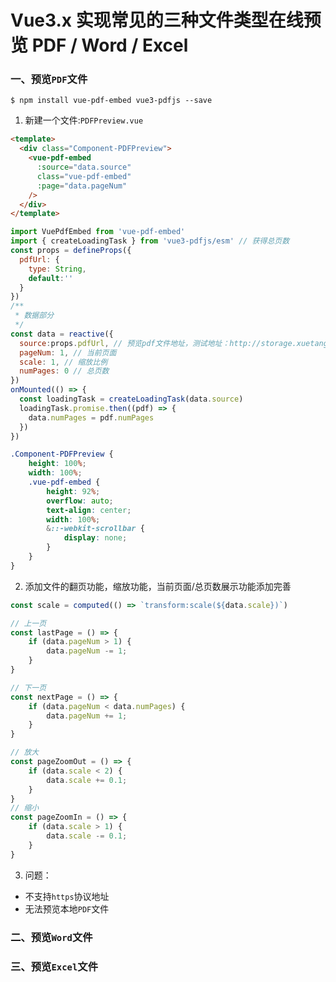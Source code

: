 # Vue3.x 实现常见的三种文件类型在线预览 PDF / Word / Excel

### 一、预览`PDF`文件

```shell
$ npm install vue-pdf-embed vue3-pdfjs --save
```

1. 新建一个文件:`PDFPreview.vue`

```HTML
<template>
  <div class="Component-PDFPreview">
    <vue-pdf-embed
      :source="data.source"
      class="vue-pdf-embed"
      :page="data.pageNum"
    />
  </div>
</template>
```

```JavaScript
import VuePdfEmbed from 'vue-pdf-embed'
import { createLoadingTask } from 'vue3-pdfjs/esm' // 获得总页数
const props = defineProps({
  pdfUrl: {
    type: String,
    default:''
  }
})
/**
 * 数据部分
 */
const data = reactive({
  source:props.pdfUrl, // 预览pdf文件地址，测试地址：http://storage.xuetangx.com/public_assets/xuetangx/PDF/PlayerAPI_v1.0.6.pdf
  pageNum: 1, // 当前页面
  scale: 1, // 缩放比例
  numPages: 0 // 总页数
})
onMounted(() => {
  const loadingTask = createLoadingTask(data.source)
  loadingTask.promise.then((pdf) => {
    data.numPages = pdf.numPages
  })
})
```

```css
.Component-PDFPreview {
	height: 100%;
	width: 100%;
	.vue-pdf-embed {
		height: 92%;
		overflow: auto;
		text-align: center;
		width: 100%;
		&::-webkit-scrollbar {
			display: none;
		}
	}
}
```

2. 添加文件的翻页功能，缩放功能，当前页面/总页数展示功能添加完善

```JavaScript
const scale = computed(() => `transform:scale(${data.scale})`)

// 上一页
const lastPage = () => {
    if (data.pageNum > 1) {
        data.pageNum -= 1;
    }
}

// 下一页
const nextPage = () => {
    if (data.pageNum < data.numPages) {
        data.pageNum += 1;
    }
}

// 放大
const pageZoomOut = () => {
    if (data.scale < 2) {
        data.scale += 0.1;
    }
}
// 缩小
const pageZoomIn = () => {
    if (data.scale > 1) {
        data.scale -= 0.1;
    }
}
```

3. 问题：

-   不支持`https`协议地址
-   无法预览本地`PDF`文件

### 二、预览`Word`文件

### 三、预览`Excel`文件
